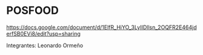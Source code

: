 # POSFOOD
https://docs.google.com/document/d/1ElfR_HiYO_3LyIIDllsn_2OQFR2E464jderfSB0EVi8/edit?usp=sharing

Integrantes:
Leonardo Ormeño
